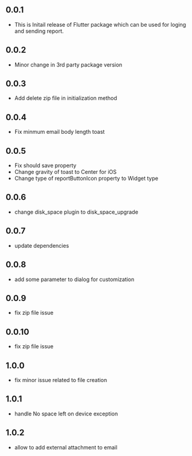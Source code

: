 ## 0.0.1

- This is Initail release of Flutter package which can be used for loging and sending report.

## 0.0.2

- Minor change in 3rd party package version

## 0.0.3

- Add delete zip file in initialization method

## 0.0.4

- Fix minmum email body length toast

## 0.0.5

- Fix should save property
- Change gravity of toast to Center for iOS
- Change type of reportButtonIcon property to Widget type

## 0.0.6

- change disk_space plugin to disk_space_upgrade
## 0.0.7

- update dependencies
## 0.0.8

- add some parameter to dialog for customization
## 0.0.9

- fix zip file issue
## 0.0.10

- fix zip file issue
## 1.0.0

- fix minor issue related to file creation
## 1.0.1

- handle No space left on device exception
## 1.0.2

- allow to add external attachment to email